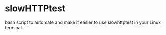 # slowHTTPtest
bash script to automate and make it easier to use slowhttptest in your Linux terminal 
